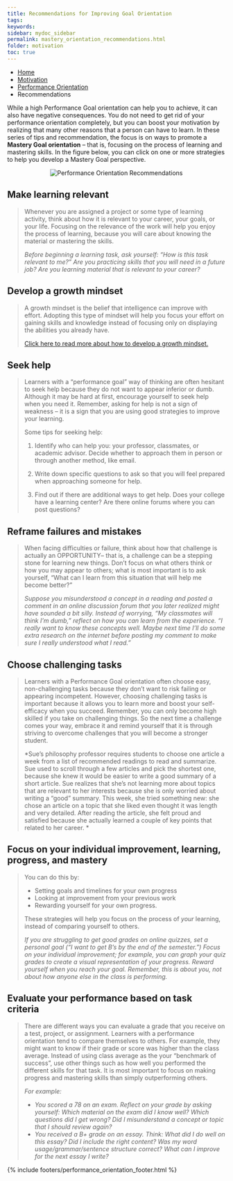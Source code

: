 ```yaml
---
title: Recommendations for Improving Goal Orientation
tags: 
keywords: 
sidebar: mydoc_sidebar
permalink: mastery_orientation_recommendations.html
folder: motivation
toc: true
---
```


<ul class="breadcrumb">
    <li><a href="index.html">Home</a></li>
    <li><a href="motivation.html">Motivation</a></li>
    <li><a href="performance_orientation.html">Performance Orientation</a></li>
    <li class="active">Recommendations</li>
</ul>

While a high Performance Goal orientation can help you to achieve, it can also have negative consequences. You do not need to get rid of your performance orientation completely, but you can boost your motivation by realizing that many other reasons that a person can have to learn. In these series of tips and recommendation, the focus is on ways to promote a **Mastery Goal orientation** – that is, focusing on the process of learning and mastering skills. In the figure below, you can click on one or more strategies to help you develop a Mastery Goal perspective.


<center><img src='images/performance_orientation_recommendations.png' alt='Performance Orientation Recommendations' /></center>

## Make learning relevant

> Whenever you are assigned a project or some type of learning activity, think about how it is relevant to your career, your goals, or your life. Focusing on the relevance of the work will help you enjoy the process of learning, because you will care about knowing the material or mastering the skills.
> 
> *Before beginning a learning task, ask yourself: “How is this task relevant to me?” Are you practicing skills that you will need in a future job? Are you learning material that is relevant to your career?*

## Develop a growth mindset

> A growth mindset is the belief that intelligence can improve with effort. Adopting this type of mindset will help you focus your effort on gaining skills and knowledge instead of focusing only on displaying the abilities you already have.
> 
> [Click here to read more about how to develop a growth mindset.](mindset.html)

## Seek help

> Learners with a “performance goal” way of thinking are often hesitant to seek help because they do not want to appear inferior or dumb. Although it may be hard at first, encourage yourself to seek help when you need it. Remember, asking for help is not a sign of weakness – it is a sign that you are using good strategies to improve your learning.
> 
> Some tips for seeking help:
> 
> 1.  Identify who can help you: your professor, classmates, or academic advisor. Decide whether to approach them in person or through another method, like email.
> 
> 2.  Write down specific questions to ask so that you will feel prepared when approaching someone for help.
> 
> 3.  Find out if there are additional ways to get help. Does your college have a learning center? Are there online forums where you can post questions?

## Reframe failures and mistakes

> When facing difficulties or failure, think about how that challenge is actually an OPPORTUNITY– that is, a challenge can be a stepping stone for learning new things. Don’t focus on what others think or how you may appear to others; what is most important is to ask yourself, “What can I learn from this situation that will help me become better?”
> 
> *Suppose you misunderstood a concept in a reading and posted a comment in an online discussion forum that you later realized might have sounded a bit silly. Instead of worrying, “My classmates will think I’m dumb,” reflect on how you can learn from the experience. “I really want to know these concepts well. Maybe next time I’ll do some extra research on the internet before posting my comment to make sure I really understood what I read.”*

## Choose challenging tasks

> Learners with a Performance Goal orientation often choose easy, non-challenging tasks because they don’t want to risk failing or appearing incompetent. However, choosing challenging tasks is important because it allows you to learn more and boost your self-efficacy when you succeed. Remember, you can only become high skilled if you take on challenging things. So the next time a challenge comes your way, embrace it and remind yourself that it is through striving to overcome challenges that you will become a stronger student.
> 
> *Sue’s philosophy professor requires students to choose one article a week from a list of recommended readings to read and summarize. Sue used to scroll through a few articles and pick the shortest one, because she knew it would be easier to write a good summary of a short article. Sue realizes that she’s not learning more about topics that are relevant to her interests because she is only worried about writing a “good” summary. This week, she tried something new: she chose an article on a topic that she liked even thought it was length and very detailed. After reading the article, she felt proud and satisfied because she actually learned a couple of key points that related to her career. *

## Focus on your individual improvement, learning, progress, and mastery

> You can do this by:
> 
> * Setting goals and timelines for your own progress
> * Looking at improvement from your previous work
> * Rewarding yourself for your own progress.
> 
> These strategies will help you focus on the process of *your* learning, instead of comparing yourself to others.
>  
> *If you are struggling to get good grades on online quizzes, set a personal goal (“I want to get B’s by the end of the semester.”) Focus on your individual improvement; for example, you can graph your quiz grades to create a visual representation of your progress. Reward yourself when you reach your goal. Remember, this is about you, not about how anyone else in the class is performing.*

## Evaluate your performance based on task criteria

> There are different ways you can evaluate a grade that you receive on a test, project, or assignment. Learners with a performance orientation tend to compare themselves to others. For example, they might want to know if their grade or score was higher than the class average. Instead of using class average as the your “benchmark of success”, use other things such as how well you performed the different skills for that task. It is most important to focus on making progress and mastering skills than simply outperforming others.
> 
> *For example:*
> * *You scored a 78 on an exam. Reflect on your grade by asking yourself: Which material on the exam did I know well? Which questions did I get wrong? Did I misunderstand a concept or topic that I should review again?*
> * *You received a B+ grade on an essay. Think: What did I do well on this essay? Did I include the right content? Was my word usage/grammar/sentence structure correct? What can I improve for the next essay I write?*

{% include footers/performance_orientation_footer.html %}


